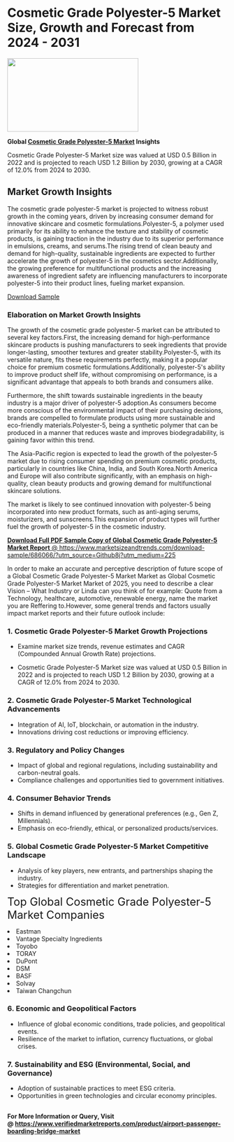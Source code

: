 <H1>Cosmetic Grade Polyester-5 Market Size, Growth and Forecast from 2024 - 2031</H1><img class="aligncenter size-medium wp-image-584254" src="https://thirdeyenews.in/wp-content/uploads/2024/09/Global-Market-Research-300x168.jpeg" alt="" width="300" height="168" /><p><strong>Global&nbsp;<a href="https://www.marketsizeandtrends.com/download-sample/686066/?utm_source=Github8j?utm_medium=225">Cosmetic Grade Polyester-5 Market</a> Insights</strong></p><p>Cosmetic Grade Polyester-5 Market size was valued at USD 0.5 Billion in 2022 and is projected to reach USD 1.2 Billion by 2030, growing at a CAGR of 12.0% from 2024 to 2030.</p><p><h2>Market Growth Insights</h2> <p>The cosmetic grade polyester-5 market is projected to witness robust growth in the coming years, driven by increasing consumer demand for innovative skincare and cosmetic formulations.Polyester-5, a polymer used primarily for its ability to enhance the texture and stability of cosmetic products, is gaining traction in the industry due to its superior performance in emulsions, creams, and serums.The rising trend of clean beauty and demand for high-quality, sustainable ingredients are expected to further accelerate the growth of polyester-5 in the cosmetics sector.Additionally, the growing preference for multifunctional products and the increasing awareness of ingredient safety are influencing manufacturers to incorporate polyester-5 into their product lines, fueling market expansion.</p> <p><a href="sample_download_link">Download Sample</a></p> <h3>Elaboration on Market Growth Insights</h3> <p>The growth of the cosmetic grade polyester-5 market can be attributed to several key factors.First, the increasing demand for high-performance skincare products is pushing manufacturers to seek ingredients that provide longer-lasting, smoother textures and greater stability.Polyester-5, with its versatile nature, fits these requirements perfectly, making it a popular choice for premium cosmetic formulations.Additionally, polyester-5's ability to improve product shelf life, without compromising on performance, is a significant advantage that appeals to both brands and consumers alike.</p> <p>Furthermore, the shift towards sustainable ingredients in the beauty industry is a major driver of polyester-5 adoption.As consumers become more conscious of the environmental impact of their purchasing decisions, brands are compelled to formulate products using more sustainable and eco-friendly materials.Polyester-5, being a synthetic polymer that can be produced in a manner that reduces waste and improves biodegradability, is gaining favor within this trend.</p> <p>The Asia-Pacific region is expected to lead the growth of the polyester-5 market due to rising consumer spending on premium cosmetic products, particularly in countries like China, India, and South Korea.North America and Europe will also contribute significantly, with an emphasis on high-quality, clean beauty products and growing demand for multifunctional skincare solutions.</p> <p>The market is likely to see continued innovation with polyester-5 being incorporated into new product formats, such as anti-aging serums, moisturizers, and sunscreens.This expansion of product types will further fuel the growth of polyester-5 in the cosmetic industry.</p> <p><a href="get_more_link"></p><p><span class=""><strong>Download Full PDF Sample Copy of Global Cosmetic Grade Polyester-5 Market Report</strong> @ <a href="https://www.marketsizeandtrends.com/download-sample/686066/?utm_source=Github8j?utm_medium=225" target="_blank">https://www.marketsizeandtrends.com/download-sample/686066/?utm_source=Github8j?utm_medium=225</a></span></p><p>In order to make an accurate and perceptive description of future scope of a Global&nbsp;Cosmetic Grade Polyester-5 Market Market as Global&nbsp;Cosmetic Grade Polyester-5 Market Market of 2025, you need to describe a clear Vision &ndash; What Industry or Linda can you think of for example: Quote from a Technology, healthcare, automotive, renewable energy, name the market you are Reffering to.However, some general trends and factors usually impact market reports and their future outlook include:</p><h3>1.&nbsp;<strong>Cosmetic Grade Polyester-5 Market Growth Projections</strong></h3><ul><li>Examine market size trends, revenue estimates and CAGR (Compounded Annual Growth Rate) projections.</li><li><p>Cosmetic Grade Polyester-5 Market size was valued at USD 0.5 Billion in 2022 and is projected to reach USD 1.2 Billion by 2030, growing at a CAGR of 12.0% from 2024 to 2030.</p></li></ul><h3>2.&nbsp;<strong>Cosmetic Grade Polyester-5 Market Technological Advancements</strong></h3><ul><li>Integration of AI, IoT, blockchain, or automation in the industry.</li><li>Innovations driving cost reductions or improving efficiency.</li></ul><h3>3.&nbsp;<strong>Regulatory and Policy Changes</strong></h3><ul><li>Impact of global and regional regulations, including sustainability and carbon-neutral goals.</li><li>Compliance challenges and opportunities tied to government initiatives.</li></ul><h3>4.&nbsp;<strong>Consumer Behavior Trends</strong></h3><ul><li>Shifts in demand influenced by generational preferences (e.g., Gen Z, Millennials).</li><li>Emphasis on eco-friendly, ethical, or personalized products/services.</li></ul><h3>5.&nbsp;<strong>Global Cosmetic Grade Polyester-5 Market Competitive Landscape</strong></h3><ul><li>Analysis of key players, new entrants, and partnerships shaping the industry.</li><li>Strategies for differentiation and market penetration.</li></ul><p data-pm-slice="1 1 []"><span style="color: inherit; font-family: inherit; font-size: 25px;">Top Global Cosmetic Grade Polyester-5 Market Companies</span></p><div class="" data-test-id=""><p><li>Eastman</li><li> Vantage Specialty Ingredients</li><li> Toyobo</li><li> TORAY</li><li> DuPont</li><li> DSM</li><li> BASF</li><li> Solvay</li><li> Taiwan Changchun</li></p></div><h3>6.&nbsp;<strong>Economic and Geopolitical Factors</strong></h3><ul><li>Influence of global economic conditions, trade policies, and geopolitical events.</li><li>Resilience of the market to inflation, currency fluctuations, or global crises.</li></ul><h3>7.&nbsp;<strong>Sustainability and ESG (Environmental, Social, and Governance)</strong></h3><ul><li>Adoption of sustainable practices to meet ESG criteria.</li><li>Opportunities in green technologies and circular economy principles.</li></ul><h2><strong style="font-size: 14px;">For More Information or Query, Visit @&nbsp;</strong><a style="background-color: #ffffff; font-size: 14px;" href="https://www.marketsizeandtrends.com/report/cosmetic-grade-polyester-5-market/" target="_blank">https://www.verifiedmarketreports.com/product/airport-passenger-boarding-bridge-market</a></h2>
